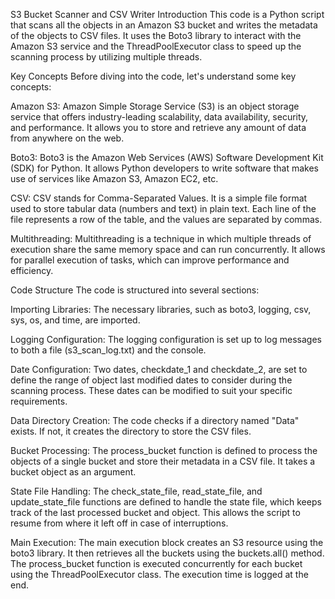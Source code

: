 S3 Bucket Scanner and CSV Writer
Introduction
This code is a Python script that scans all the objects in an Amazon S3 bucket and writes the metadata of the objects to CSV files. It uses the Boto3 library to interact with the Amazon S3 service and the ThreadPoolExecutor class to speed up the scanning process by utilizing multiple threads.

Key Concepts
Before diving into the code, let's understand some key concepts:

Amazon S3: Amazon Simple Storage Service (S3) is an object storage service that offers industry-leading scalability, data availability, security, and performance. It allows you to store and retrieve any amount of data from anywhere on the web.

Boto3: Boto3 is the Amazon Web Services (AWS) Software Development Kit (SDK) for Python. It allows Python developers to write software that makes use of services like Amazon S3, Amazon EC2, etc.

CSV: CSV stands for Comma-Separated Values. It is a simple file format used to store tabular data (numbers and text) in plain text. Each line of the file represents a row of the table, and the values are separated by commas.

Multithreading: Multithreading is a technique in which multiple threads of execution share the same memory space and can run concurrently. It allows for parallel execution of tasks, which can improve performance and efficiency.

Code Structure
The code is structured into several sections:

Importing Libraries: The necessary libraries, such as boto3, logging, csv, sys, os, and time, are imported.

Logging Configuration: The logging configuration is set up to log messages to both a file (s3_scan_log.txt) and the console.

Date Configuration: Two dates, checkdate_1 and checkdate_2, are set to define the range of object last modified dates to consider during the scanning process. These dates can be modified to suit your specific requirements.

Data Directory Creation: The code checks if a directory named "Data" exists. If not, it creates the directory to store the CSV files.

Bucket Processing: The process_bucket function is defined to process the objects of a single bucket and store their metadata in a CSV file. It takes a bucket object as an argument.

State File Handling: The check_state_file, read_state_file, and update_state_file functions are defined to handle the state file, which keeps track of the last processed bucket and object. This allows the script to resume from where it left off in case of interruptions.

Main Execution: The main execution block creates an S3 resource using the boto3 library. It then retrieves all the buckets using the buckets.all() method. The process_bucket function is executed concurrently for each bucket using the ThreadPoolExecutor class. The execution time is logged at the end.
